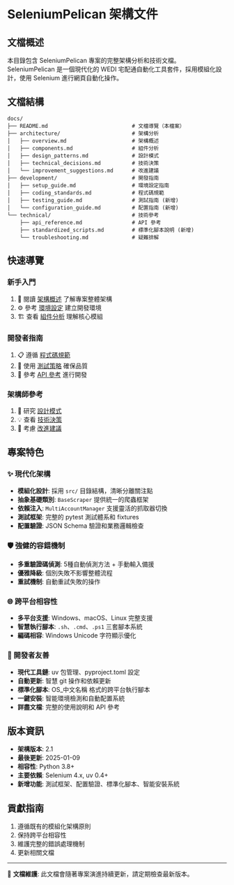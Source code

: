 # SeleniumPelican 架構文件

## 文檔概述

本目錄包含 SeleniumPelican 專案的完整架構分析和技術文檔。SeleniumPelican 是一個現代化的 WEDI 宅配通自動化工具套件，採用模組化設計，使用 Selenium 進行網頁自動化操作。

## 文檔結構

```
docs/
├── README.md                           # 文檔導覽（本檔案）
├── architecture/                       # 架構分析
│   ├── overview.md                     # 架構概述
│   ├── components.md                   # 組件分析
│   ├── design_patterns.md              # 設計模式
│   ├── technical_decisions.md          # 技術決策
│   └── improvement_suggestions.md      # 改進建議
├── development/                        # 開發指南
│   ├── setup_guide.md                  # 環境設定指南
│   ├── coding_standards.md             # 程式碼規範
│   ├── testing_guide.md                # 測試指南 (新增)
│   └── configuration_guide.md          # 配置指南 (新增)
└── technical/                          # 技術參考
    ├── api_reference.md                # API 參考
    ├── standardized_scripts.md         # 標準化腳本說明 (新增)
    └── troubleshooting.md              # 疑難排解
```

## 快速導覽

### 新手入門
1. 📖 閱讀 [架構概述](architecture/overview.md) 了解專案整體架構
2. ⚙️ 參考 [環境設定](development/setup_guide.md) 建立開發環境
3. 🏗️ 查看 [組件分析](architecture/components.md) 理解核心模組

### 開發者指南
1. 📋 遵循 [程式碼規範](development/coding_standards.md)
2. 🧪 使用 [測試策略](development/testing_strategy.md) 確保品質
3. 🔧 參考 [API 參考](technical/api_reference.md) 進行開發

### 架構師參考
1. 🎨 研究 [設計模式](architecture/design_patterns.md)
2. 💡 查看 [技術決策](architecture/technical_decisions.md)
3. 🚀 考慮 [改進建議](architecture/improvement_suggestions.md)

## 專案特色

### ✨ 現代化架構
- **模組化設計**: 採用 `src/` 目錄結構，清晰分離關注點
- **抽象基礎類別**: `BaseScraper` 提供統一的爬蟲框架
- **依賴注入**: `MultiAccountManager` 支援靈活的抓取器切換
- **測試框架**: 完整的 pytest 測試體系和 fixtures
- **配置驗證**: JSON Schema 驗證和業務邏輯檢查

### 🛡️ 強健的容錯機制
- **多重驗證碼偵測**: 5種自動偵測方法 + 手動輸入備援
- **優雅降級**: 個別失敗不影響整體流程
- **重試機制**: 自動重試失敗的操作

### 🌐 跨平台相容性
- **多平台支援**: Windows、macOS、Linux 完整支援
- **智慧執行腳本**: `.sh`、`.cmd`、`.ps1` 三套腳本系統
- **編碼相容**: Windows Unicode 字符顯示優化

### 🔧 開發者友善
- **現代工具鏈**: uv 包管理、pyproject.toml 設定
- **自動更新**: 智慧 git 操作和依賴更新
- **標準化腳本**: OS_中文名稱 格式的跨平台執行腳本
- **一鍵安裝**: 智能環境檢測和自動配置系統
- **詳盡文檔**: 完整的使用說明和 API 參考

## 版本資訊

- **架構版本**: 2.1
- **最後更新**: 2025-01-09
- **相容性**: Python 3.8+
- **主要依賴**: Selenium 4.x, uv 0.4+
- **新增功能**: 測試框架、配置驗證、標準化腳本、智能安裝系統

## 貢獻指南

1. 遵循既有的模組化架構原則
2. 保持跨平台相容性
3. 維護完整的錯誤處理機制
4. 更新相關文檔

---

📝 **文檔維護**: 此文檔會隨著專案演進持續更新，請定期檢查最新版本。
